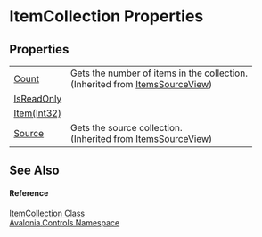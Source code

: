 # ItemCollection Properties




## Properties
<table>
<tr>
<td><a href="P_Avalonia_Controls_ItemsSourceView_Count">Count</a></td>
<td>Gets the number of items in the collection.<br />(Inherited from <a href="T_Avalonia_Controls_ItemsSourceView">ItemsSourceView</a>)</td>
</tr>
<tr>
<td><a href="P_Avalonia_Controls_ItemCollection_IsReadOnly">IsReadOnly</a></td>
<td> </td>
</tr>
<tr>
<td><a href="P_Avalonia_Controls_ItemCollection_Item">Item(Int32)</a></td>
<td> </td>
</tr>
<tr>
<td><a href="P_Avalonia_Controls_ItemsSourceView_Source">Source</a></td>
<td>Gets the source collection.<br />(Inherited from <a href="T_Avalonia_Controls_ItemsSourceView">ItemsSourceView</a>)</td>
</tr>
</table>

## See Also


#### Reference
<a href="T_Avalonia_Controls_ItemCollection">ItemCollection Class</a>  
<a href="N_Avalonia_Controls">Avalonia.Controls Namespace</a>  

